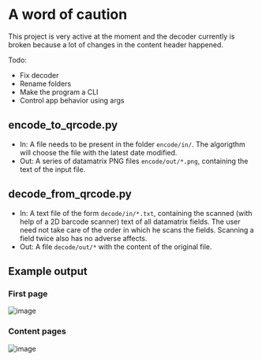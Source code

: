 # A word of caution
This project is very active at the moment and the decoder currently is broken because a lot of changes in the content header happened.

Todo:
- Fix decoder
- Rename folders
- Make the program a CLI
- Control app behavior using args

## encode_to_qrcode.py
- In: A file needs to be present in the folder `encode/in/`. The algorigthm will choose the file with the latest date modified.
- Out: A series of datamatrix PNG files `encode/out/*.png`, containing the text of the input file.

## decode_from_qrcode.py
- In: A text file of the form `decode/in/*.txt`, containing the scanned (with help of a 2D barcode scanner) text of all datamatrix fields. The user need not take care of the order in which he scans the fields. Scanning a field twice also has no adverse affects.
- Out: A file `decode/out/*` with the content of the original file.

## Example output
### First page
![image](https://user-images.githubusercontent.com/19881323/115163513-ca5de380-a0a9-11eb-8190-2083fc931734.png)

### Content pages
![image](https://user-images.githubusercontent.com/19881323/115163517-d47fe200-a0a9-11eb-9ba8-d5302b3cc524.png)
